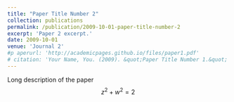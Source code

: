```yaml
---
title: "Paper Title Number 2"
collection: publications
permalink: /publication/2009-10-01-paper-title-number-2
excerpt: 'Paper 2 excerpt.'
date: 2009-10-01
venue: 'Journal 2'
#p aperurl: 'http://academicpages.github.io/files/paper1.pdf'
# citation: 'Your Name, You. (2009). &quot;Paper Title Number 1.&quot; <i>Journal 1</i>. 1(1).'
---
```


Long description of the paper 
$$z^2 + w^2 = 2$$

<!-- [Download paper here](http://academicpages.github.io/files/paper1.pdf) -->

<!-- Recommended citation: Your Name, You. (2009). "Paper Title Number 1." <i>Journal 1</i>. 1(1). -->